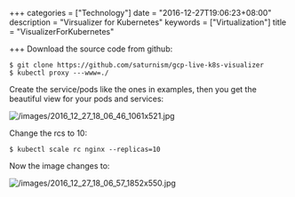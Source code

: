 +++
categories = ["Technology"]
date = "2016-12-27T19:06:23+08:00"
description = "Virsualizer for Kubernetes"
keywords = ["Virtualization"]
title = "VisualizerForKubernetes"

+++
Download the source code from github:    

```
$ git clone https://github.com/saturnism/gcp-live-k8s-visualizer
$ kubectl proxy ---www=./
```
Create the service/pods like the ones in examples, then you get the beautiful
view for your pods and services:    

![/images/2016_12_27_18_06_46_1061x521.jpg](/images/2016_12_27_18_06_46_1061x521.jpg)    

Change the rcs to 10:    

```
$ kubectl scale rc nginx --replicas=10
```
Now the image changes to:    

![/images/2016_12_27_18_06_57_1852x550.jpg](/images/2016_12_27_18_06_57_1852x550.jpg)
